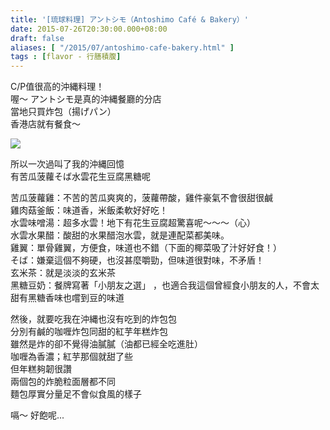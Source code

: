 ```yaml
---
title: '[琉球料理] アントシモ（Antoshimo Café & Bakery）'
date: 2015-07-26T20:30:00.000+08:00
draft: false
aliases: [ "/2015/07/antoshimo-cafe-bakery.html" ]
tags : [flavor - 行膳積腹]
---
```


C/P值很高的沖縄料理！  
喔～ アントシモ是真的沖縄餐廳的分店  
當地只買炸包（揚げパン）  
香港店就有餐食～  

![](/images/antoshimocafe.jpg)

所以一次過叫了我的沖縄回憶  
有苦瓜菠蘿そば水雲花生豆腐黑糖呢  
  
苦瓜菠蘿雞：不苦的苦瓜爽爽的，菠蘿帶酸，雞件豪氣不會很甜很鹹  
雞肉菇釜飯：味道香，米飯柔軟好好吃！  
水雲味噌湯：超多水雲！地下有花生豆腐超驚喜呢～～～（心）  
水雲水果醋：酸甜的水果醋泡水雲，就是連配菜都美味。  
雞翼：單骨雞翼，方便食，味道也不錯（下面的椰菜吸了汁好好食！）  
そば：嫌棄這個不夠硬，也沒甚麼嚼勁，但味道很對味，不矛盾！  
玄米茶：就是淡淡的玄米茶  
黑糖豆奶：餐牌寫著「小朋友之選」 ，也適合我這個曾經食小朋友的人，不會太甜有黑糖香味也嚐到豆的味道  
  
然後，就要吃我在沖縄也沒有吃到的炸包包  
分別有鹹的咖喱炸包同甜的紅芋年糕炸包  
雖然是炸的卻不覺得油膩膩（油都已經全吃進肚）  
咖喱為香濃；紅芋那個就甜了些  
但年糕夠韌很讚  
兩個包的炸脆粒面層都不同  
麵包厚實分量足不會似食風的樣子  
  
嗝～ 好飽呢...
